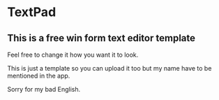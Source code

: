 # TextPad
This is a free win form text editor template
----------------------------------------------------------------------------------------

 Feel free to change it how you want it to look.
 
 This is just a template so you can upload it too but my name have to be mentioned in the app.

Sorry for my bad English.
